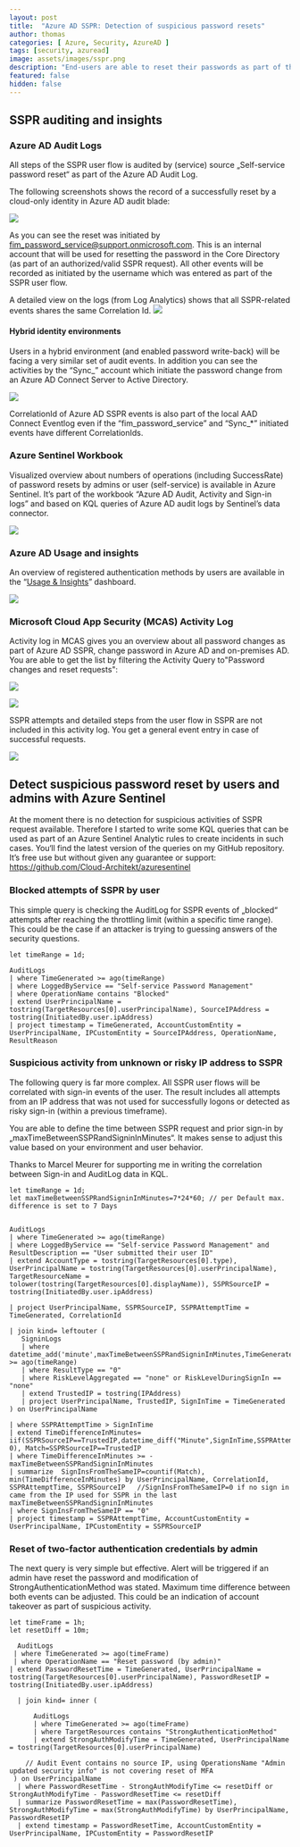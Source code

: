 ```yaml
---
layout: post
title:  "Azure AD SSPR: Detection of suspicious password resets"
author: thomas
categories: [ Azure, Security, AzureAD ]
tags: [security, azuread]
image: assets/images/sspr.png
description: "End-users are able to reset their passwords as part of the Azure AD „self-service password reset“ (SSPR) service. Including an option to write back passwords resets from Azure AD to on-premises AD. Consideration of security aspects and detection of any suspicious activity in the password reset process should be included in your implementation."
featured: false
hidden: false
---
```


## SSPR auditing and insights
### Azure AD Audit Logs
All steps of the SSPR user flow is audited by (service) source „Self-service password reset“ as part of the Azure AD Audit Log.

The following screenshots shows the record of a successfully reset by a cloud-only identity in Azure AD audit blade:

![](../2020-07-02-azuread-sspr-deployment-considerations/ssprauditcloudonly.png)

As you can see the reset was initiated by fim_password_service@support.onmicrosoft.com. This is an internal account that will be used for resetting the password in the Core Directory (as part of an authorized/valid SSPR request). All other events will be recorded as initiated by the username which was entered as part of the SSPR user flow.

A detailed view on the logs (from Log Analytics) shows that all SSPR-related events shares the same Correlation Id.
![](../2020-07-02-azuread-sspr-deployment-considerations/sspraudituserflow.png)

#### Hybrid identity environments
Users in a hybrid environment (and enabled password write-back) will be facing a very similar set of audit events. In addition you can see the activities by the “Sync_<AADConnectServerName>” account which initiate the password change from an Azure AD Connect Server to Active Directory.

![](../2020-07-02-azuread-sspr-deployment-considerations/sspraudithybrid.png)

CorrelationId of Azure AD SSPR events is also part of the local AAD Connect Eventlog even if the “fim_password_service” and “Sync_*” initiated events have different CorrelationIds.

### Azure Sentinel Workbook
Visualized overview about numbers of operations (including SuccessRate) of password resets by admins or user (self-service) is available in Azure Sentinel. It’s part of the workbook “Azure AD Audit, Activity and Sign-in logs” and based on KQL queries of Azure AD audit logs by Sentinel’s data connector.

![](../2020-07-02-azuread-sspr-deployment-considerations/ssprsentinel.jpg)

### Azure AD Usage and insights
An overview of registered authentication methods by users are available in the “[Usage & Insights](https://docs.microsoft.com/en-us/azure/active-directory/authentication/howto-authentication-methods-usage-insights)” dashboard. 

![](../2020-07-02-azuread-sspr-deployment-considerations/sspraadinsights.jpg)

### Microsoft Cloud App Security (MCAS) Activity Log
Activity log in MCAS gives you an overview about all password changes as part of Azure AD SSPR, change password in Azure AD and on-premises AD. You are able to get the list by filtering the Activity Query to"Password changes and reset requests":

![](../2020-07-02-azuread-sspr-deployment-considerations/ssprmcasfilter.jpg)

![](../2020-07-02-azuread-sspr-deployment-considerations/ssprmcasoverview.jpg)

SSPR attempts and detailed steps from the user flow in SSPR are not included in this activity log. You get a general event entry in case of successful requests. 

![](../2020-07-02-azuread-sspr-deployment-considerations/ssprmcas.png)


## Detect suspicious password reset by users and admins with Azure Sentinel
At the moment there is no detection for suspicious activities of SSPR request available. Therefore I started to write some KQL queries that can be used as part of an Azure Sentinel Analytic rules to create incidents in such cases. You‘ll find the latest version of the queries on my GitHub repository. It’s free use but without given any guarantee or support: https://github.com/Cloud-Architekt/azuresentinel

### Blocked attempts of SSPR by user
This simple query is checking the AuditLog for SSPR events of „blocked“ attempts after reaching the throttling limit (within a specific time range).
This could be the case if an attacker is trying to guessing answers of the security questions.

```
let timeRange = 1d;

AuditLogs
| where TimeGenerated >= ago(timeRange)
| where LoggedByService == "Self-service Password Management" 
| where OperationName contains "Blocked"
| extend UserPrincipalName = tostring(TargetResources[0].userPrincipalName), SourceIPAddress = tostring(InitiatedBy.user.ipAddress)
| project timestamp = TimeGenerated, AccountCustomEntity = UserPrincipalName, IPCustomEntity = SourceIPAddress, OperationName, ResultReason

```

### Suspicious activity from unknown or risky IP address to SSPR
The following query is far more complex. All SSPR user flows will be correlated with sign-in events of the user. The result includes all attempts from an IP address that was not used for successfully logons or detected as risky sign-in (within a previous timeframe).

You are able to define the time between SSPR request and prior sign-in by „maxTimeBetweenSSPRandSigninInMinutes“. It makes sense to adjust this value based on your environment and user behavior.

Thanks to Marcel Meurer for supporting me in writing the correlation between Sign-in and AuditLog data in KQL.

```
let timeRange = 1d;
let maxTimeBetweenSSPRandSigninInMinutes=7*24*60; // per Default max. difference is set to 7 Days

 
AuditLogs
| where TimeGenerated >= ago(timeRange) 
| where LoggedByService == "Self-service Password Management" and ResultDescription == "User submitted their user ID"
| extend AccountType = tostring(TargetResources[0].type), UserPrincipalName = tostring(TargetResources[0].userPrincipalName), TargetResourceName = tolower(tostring(TargetResources[0].displayName)), SSPRSourceIP = tostring(InitiatedBy.user.ipAddress)

| project UserPrincipalName, SSPRSourceIP, SSPRAttemptTime = TimeGenerated, CorrelationId

| join kind= leftouter (
   SigninLogs
   | where datetime_add('minute',maxTimeBetweenSSPRandSigninInMinutes,TimeGenerated) >= ago(timeRange)
   | where ResultType == "0"
   | where RiskLevelAggregated == "none" or RiskLevelDuringSignIn == "none"
   | extend TrustedIP = tostring(IPAddress)
   | project UserPrincipalName, TrustedIP, SignInTime = TimeGenerated
) on UserPrincipalName

| where SSPRAttemptTime > SignInTime
| extend TimeDifferenceInMinutes= iif(SSPRSourceIP==TrustedIP,datetime_diff("Minute",SignInTime,SSPRAttemptTime), 0), Match=SSPRSourceIP==TrustedIP
| where TimeDifferenceInMinutes >= -maxTimeBetweenSSPRandSigninInMinutes
| summarize  SignInsFromTheSameIP=countif(Match), min(TimeDifferenceInMinutes) by UserPrincipalName, CorrelationId, SSPRAttemptTime, SSPRSourceIP   //SignInsFromTheSameIP=0 if no sign in came from the IP used for SSPR in the last maxTimeBetweenSSPRandSigninInMinutes
| where SignInsFromTheSameIP == "0"
| project timestamp = SSPRAttemptTime, AccountCustomEntity = UserPrincipalName, IPCustomEntity = SSPRSourceIP
```

### Reset of two-factor authentication credentials by admin
The next query is very simple but effective. Alert will be triggered if an admin have reset the password and modification of StrongAuthenticationMethod was stated. Maximum time difference between both events can be adjusted. This could be an indication of account takeover as part of suspicious activity.

```
let timeFrame = 1h;
let resetDiff = 10m;

  AuditLogs
 | where TimeGenerated >= ago(timeFrame) 
 | where OperationName == "Reset password (by admin)" 
| extend PasswordResetTime = TimeGenerated, UserPrincipalName = tostring(TargetResources[0].userPrincipalName), PasswordResetIP = tostring(InitiatedBy.user.ipAddress)

  | join kind= inner (

      AuditLogs
      | where TimeGenerated >= ago(timeFrame) 
      | where TargetResources contains "StrongAuthenticationMethod"
      | extend StrongAuthModifyTime = TimeGenerated, UserPrincipalName = tostring(TargetResources[0].userPrincipalName)

    // Audit Event contains no source IP, using OperationsName "Admin updated security info" is not covering reset of MFA
 ) on UserPrincipalName 
  | where PasswordResetTime - StrongAuthModifyTime <= resetDiff or StrongAuthModifyTime - PasswordResetTime <= resetDiff
  | summarize PasswordResetTime = max(PasswordResetTime), StrongAuthModifyTime = max(StrongAuthModifyTime) by UserPrincipalName, PasswordResetIP 
  | extend timestamp = PasswordResetTime, AccountCustomEntity = UserPrincipalName, IPCustomEntity = PasswordResetIP
```




